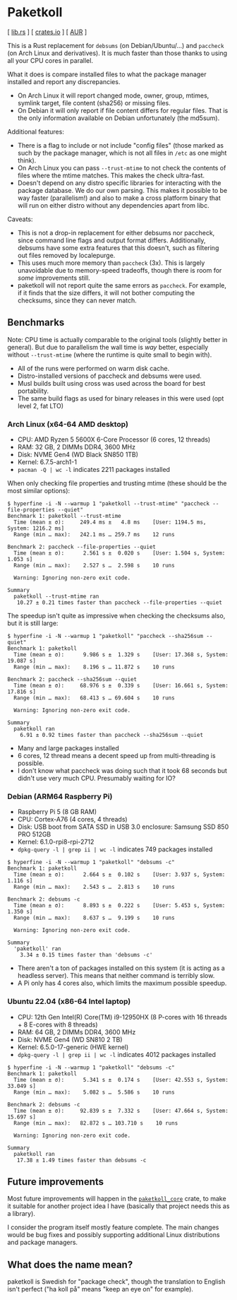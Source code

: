 # Paketkoll

[ [lib.rs] ] [ [crates.io] ] [ [AUR] ]

This is a Rust replacement for `debsums` (on Debian/Ubuntu/...) and `paccheck`
(on Arch Linux and derivatives). It is much faster than those thanks to using
all your CPU cores in parallel.

What it does is compare installed files to what the package manager installed and
report any discrepancies.

* On Arch Linux it will report changed mode, owner, group, mtimes, symlink target,
  file content (sha256) or missing files.
* On Debian it will only report if file content differs for regular files. That
  is the only information available on Debian unfortunately (the md5sum).

Additional features:

* There is a flag to include or not include "config files" (those marked as such
  by the package manager, which is not all files in `/etc` as one might think).
* On Arch Linux you can pass `--trust-mtime` to not check the contents of files
  where the mtime matches. This makes the check ultra-fast.
* Doesn't depend on any distro specific libraries for interacting with the package
  database. We do our own parsing. This makes it possible to be way faster
  (parallelism!) and also to make a cross platform binary that will run on either
  distro without any dependencies apart from libc.

Caveats:

* This is not a drop-in replacement for either debsums nor paccheck, since
  command line flags and output format differs. Additionally, debsums have some
  extra features that this doesn't, such as filtering out files removed by localepurge.
* This uses much more memory than `paccheck` (3x). This is largely unavoidable due
  to memory-speed tradeoffs, though there is room for *some* improvements still.
* paketkoll will not report quite the same errors as `paccheck`. For example, if
  it finds that the size differs, it will not bother computing the checksums,
  since they can never match.

## Benchmarks

Note: CPU time is actually comparable to the original tools (slightly better in
general). But due to parallelism the wall time is *way* better, especially
without `--trust-mtime` (where the runtime is quite small to begin with).

* All of the runs were performed on warm disk cache.
* Distro-installed versions of paccheck and debsums were used.
* Musl builds built using cross was used across the board for best portability.
* The same build flags as used for binary releases in this were used (opt level 2, fat LTO)

### Arch Linux (x64-64 AMD desktop)

* CPU: AMD Ryzen 5 5600X 6-Core Processor (6 cores, 12 threads)
* RAM: 32 GB, 2 DIMMs DDR4, 3600 MHz
* Disk: NVME Gen4 (WD Black SN850 1TB)
* Kernel: 6.7.5-arch1-1
* `pacman -Q | wc -l` indicates 2211 packages installed

When only checking file properties and trusting mtime (these should be the most similar options):

```console
$ hyperfine -i -N --warmup 1 "paketkoll --trust-mtime" "paccheck --file-properties --quiet"
Benchmark 1: paketkoll --trust-mtime
  Time (mean ± σ):     249.4 ms ±   4.8 ms    [User: 1194.5 ms, System: 1216.2 ms]
  Range (min … max):   242.1 ms … 259.7 ms    12 runs
 
Benchmark 2: paccheck --file-properties --quiet
  Time (mean ± σ):      2.561 s ±  0.020 s    [User: 1.504 s, System: 1.053 s]
  Range (min … max):    2.527 s …  2.598 s    10 runs
 
  Warning: Ignoring non-zero exit code.
 
Summary
  paketkoll --trust-mtime ran
   10.27 ± 0.21 times faster than paccheck --file-properties --quiet
```

The speedup isn't quite as impressive when checking the checksums also, but it is still large:

```console
$ hyperfine -i -N --warmup 1 "paketkoll" "paccheck --sha256sum --quiet"
Benchmark 1: paketkoll
  Time (mean ± σ):      9.986 s ±  1.329 s    [User: 17.368 s, System: 19.087 s]
  Range (min … max):    8.196 s … 11.872 s    10 runs
 
Benchmark 2: paccheck --sha256sum --quiet
  Time (mean ± σ):     68.976 s ±  0.339 s    [User: 16.661 s, System: 17.816 s]
  Range (min … max):   68.413 s … 69.604 s    10 runs
 
  Warning: Ignoring non-zero exit code.
 
Summary
  paketkoll ran
    6.91 ± 0.92 times faster than paccheck --sha256sum --quiet
```

* Many and large packages installed
* 6 cores, 12 thread means a decent speed up from multi-threading is possible.
* I don't know what paccheck was doing such that it took 68 seconds but didn't use very much CPU. Presumably waiting for IO?

### Debian (ARM64 Raspberry Pi)

* Raspberry Pi 5 (8 GB RAM)
* CPU: Cortex-A76 (4 cores, 4 threads)
* Disk: USB boot from SATA SSD in USB 3.0 enclosure: Samsung SSD 850 PRO 512GB
* Kernel: 6.1.0-rpi8-rpi-2712
* `dpkg-query -l | grep ii | wc -l` indicates 749 packages installed

```console
$ hyperfine -i -N --warmup 1 "paketkoll" "debsums -c"
Benchmark 1: paketkoll
  Time (mean ± σ):      2.664 s ±  0.102 s    [User: 3.937 s, System: 1.116 s]
  Range (min … max):    2.543 s …  2.813 s    10 runs
 
Benchmark 2: debsums -c
  Time (mean ± σ):      8.893 s ±  0.222 s    [User: 5.453 s, System: 1.350 s]
  Range (min … max):    8.637 s …  9.199 s    10 runs
 
  Warning: Ignoring non-zero exit code.
 
Summary
  'paketkoll' ran
    3.34 ± 0.15 times faster than 'debsums -c'
```

* There aren't a ton of packages installed on this system (it is acting as a headless server). This means that neither command is terribly slow.
* A Pi only has 4 cores also, which limits the maximum possible speedup.

### Ubuntu 22.04 (x86-64 Intel laptop)

* CPU: 12th Gen Intel(R) Core(TM) i9-12950HX (8 P-cores with 16 threads + 8 E-cores with 8 threads)
* RAM: 64 GB, 2 DIMMs DDR4, 3600 MHz
* Disk: NVME Gen4 (WD SN810 2 TB)
* Kernel: 6.5.0-17-generic (HWE kernel)
* `dpkg-query -l | grep ii | wc -l` indicates 4012 packages installed

```console
$ hyperfine -i -N --warmup 1 "paketkoll" "debsums -c"
Benchmark 1: paketkoll
  Time (mean ± σ):      5.341 s ±  0.174 s    [User: 42.553 s, System: 33.049 s]
  Range (min … max):    5.082 s …  5.586 s    10 runs
 
Benchmark 2: debsums -c
  Time (mean ± σ):     92.839 s ±  7.332 s    [User: 47.664 s, System: 15.697 s]
  Range (min … max):   82.872 s … 103.710 s    10 runs
 
  Warning: Ignoring non-zero exit code.
 
Summary
  paketkoll ran
   17.38 ± 1.49 times faster than debsums -c
```

## Future improvements

Most future improvements will happen in the [`paketkoll_core`](crates/paketkoll_core)
crate, to make it suitable for another project idea I have (basically that project
needs this as a library).

I consider the program itself mostly feature complete. The main changes would be
bug fixes and possibly supporting additional Linux distributions and package managers.

## What does the name mean?

paketkoll is Swedish for "package check", though the translation to English isn't perfect ("ha koll på" means "keep an eye on" for example).

[crates.io]: https://crates.io/crates/paketkoll
[lib.rs]: https://lib.rs/crates/paketkoll
[AUR]: https://aur.archlinux.org/packages/paketkoll
